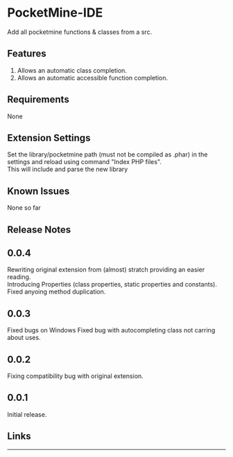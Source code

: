 # PocketMine-IDE

Add all pocketmine functions & classes from a src.

## Features

1. Allows an automatic class completion.
2. Allows an automatic accessible function completion.

## Requirements

None

## Extension Settings

Set the library/pocketmine path (must not be compiled as .phar) in the settings and reload using command "Index PHP files".     
This will include and parse the new library

## Known Issues

None so far

## Release Notes

## 0.0.4

Rewriting original extension from (almost) stratch providing an easier reading.		
Introducing Properties (class properties, static properties and constants).		
Fixed anyoing method duplication.	

## 0.0.3

Fixed bugs on Windows
Fixed bug with autocompleting class not carring about uses.

## 0.0.2

Fixing compatibility bug with original extension.


## 0.0.1

Initial release.

## Links


-----------------------------------------------------------------------------------------------------------